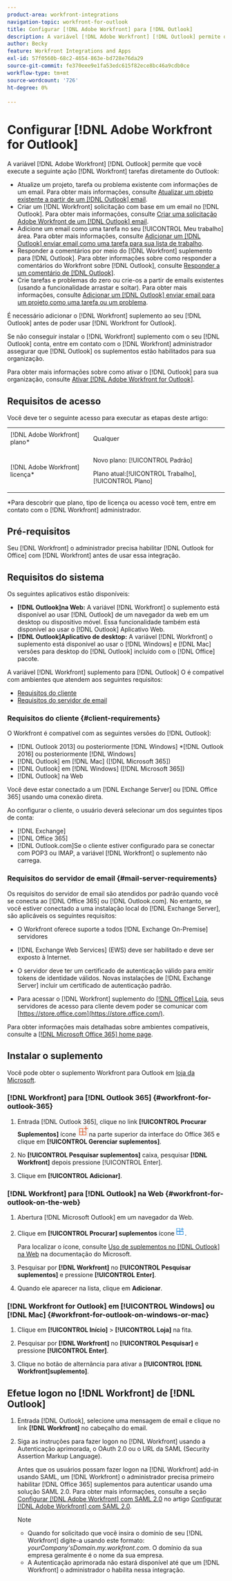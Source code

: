 ```yaml
---
product-area: workfront-integrations
navigation-topic: workfront-for-outlook
title: Configurar [!DNL Adobe Workfront] para [!DNL Outlook]
description: A variável [!DNL Adobe Workfront] [!DNL Outlook] permite que você execute a chave [!DNL Workfront] tarefas diretamente do Outlook.
author: Becky
feature: Workfront Integrations and Apps
exl-id: 57f0560b-68c2-4654-863e-bd728e76da29
source-git-commit: fe370eee9e1fa53edc615f82ece8bc46a9cdb0ce
workflow-type: tm+mt
source-wordcount: '726'
ht-degree: 0%

---
```


# Configurar [!DNL Adobe Workfront for Outlook]

A variável [!DNL Adobe Workfront] [!DNL Outlook] permite que você execute a seguinte ação [!DNL Workfront] tarefas diretamente do Outlook:

* Atualize um projeto, tarefa ou problema existente com informações de um email. Para obter mais informações, consulte [Atualizar um objeto existente a partir de um [!DNL Outlook] email](../../workfront-integrations-and-apps/using-workfront-with-outlook/update-an-existing-object-from-an-outlook-email.md).
* Criar um [!DNL Workfront] solicitação com base em um email no [!DNL Outlook]. Para obter mais informações, consulte [Criar uma solicitação Adobe Workfront de um [!DNL Outlook] email](../../workfront-integrations-and-apps/using-workfront-with-outlook/create-a-wf-request-from-an-outlook-email.md).
* Adicione um email como uma tarefa no seu [!UICONTROL Meu trabalho] área. Para obter mais informações, consulte [Adicionar um [!DNL Outlook] enviar email como uma tarefa para sua lista de trabalho](../../workfront-integrations-and-apps/using-workfront-with-outlook/add-outlook-email-as-task-to-your-work-list.md).
* Responder a comentários por meio do [!DNL Workfront] suplemento para [!DNL Outlook]. Para obter informações sobre como responder a comentários do Workfront sobre [!DNL Outlook], consulte [Responder a um comentário de [!DNL Outlook]](../../workfront-integrations-and-apps/using-workfront-with-outlook/reply-to-a-comment-from-outlook.md).
* Crie tarefas e problemas do zero ou crie-os a partir de emails existentes (usando a funcionalidade arrastar e soltar). Para obter mais informações, consulte [Adicionar um [!DNL Outlook] enviar email para um projeto como uma tarefa ou um problema](../../workfront-integrations-and-apps/using-workfront-with-outlook/add-outlook-email-to-project-as-task-or-issue.md).

É necessário adicionar o [!DNL Workfront] suplemento ao seu [!DNL Outlook] antes de poder usar [!DNL Workfront for Outlook].

Se não conseguir instalar o [!DNL Workfront] suplemento com o seu [!DNL Outlook] conta, entre em contato com o [!DNL Workfront] administrador assegurar que [!DNL Outlook] os suplementos estão habilitados para sua organização.

Para obter mais informações sobre como ativar o [!DNL Outlook] para sua organização, consulte [Ativar [!DNL Adobe Workfront for Outlook]](../../administration-and-setup/configure-integrations/enable-workfront-for-outlook.md).

## Requisitos de acesso

Você deve ter o seguinte acesso para executar as etapas deste artigo:

<table style="table-layout:auto"> 
 <col> 
 <col> 
 <tbody> 
  <tr> 
   <td role="rowheader">[!DNL Adobe Workfront] plano*</td> 
   <td> <p>Qualquer</p> </td> 
  </tr> 
  <tr> 
   <td role="rowheader">[!DNL Adobe Workfront] licença*</td> 
   <td> 
   <p>Novo plano: [!UICONTROL Padrão]</p> 
   <p>Plano atual:[!UICONTROL Trabalho], [!UICONTROL Plano]</p> </td> 
  </tr> 
 </tbody> 
</table>

&#42;Para descobrir que plano, tipo de licença ou acesso você tem, entre em contato com o [!DNL Workfront] administrador.

## Pré-requisitos

Seu [!DNL Workfront] o administrador precisa habilitar [!DNL Outlook for Office] com [!DNL Workfront] antes de usar essa integração.

## Requisitos do sistema

Os seguintes aplicativos estão disponíveis:

* **[!DNL Outlook]na Web:** A variável [!DNL Workfront] o suplemento está disponível ao usar [!DNL Outlook] de um navegador da web em um desktop ou dispositivo móvel. Essa funcionalidade também está disponível ao usar o [!DNL Outlook] Aplicativo Web.
* **[!DNL Outlook]Aplicativo de desktop:** A variável [!DNL Workfront] o suplemento está disponível ao usar o [!DNL Windows] e [!DNL Mac] versões para desktop do [!DNL Outlook] incluído com o [!DNL Office] pacote.

A variável [!DNL Workfront] suplemento para [!DNL Outlook] O é compatível com ambientes que atendem aos seguintes requisitos:

* [Requisitos do cliente](#client-requirements-client-requirements)
* [Requisitos do servidor de email](#mail-server-requirements-mail-server-requirements)

### Requisitos do cliente {#client-requirements}

O Workfront é compatível com as seguintes versões do [!DNL Outlook]:

* [!DNL Outlook 2013] ou posteriormente [!DNL Windows]
*[!DNL  Outlook 2016] ou posteriormente [!DNL Windows]
* [!DNL Outlook] em [!DNL Mac] ([!DNL Microsoft 365])
* [!DNL Outlook] em [!DNL Windows] ([!DNL Microsoft 365])
* [!DNL Outlook] na Web

Você deve estar conectado a um [!DNL Exchange Server] ou [!DNL Office 365] usando uma conexão direta.

Ao configurar o cliente, o usuário deverá selecionar um dos seguintes tipos de conta:

* [!DNL Exchange]
* [!DNL Office 365]
* [!DNL Outlook.com]&#x200B;**&#x200B;**&#x200B;Se o cliente estiver configurado para se conectar com POP3 ou IMAP, a variável [!DNL Workfront] o suplemento não carrega.

### Requisitos do servidor de email {#mail-server-requirements}

Os requisitos do servidor de email são atendidos por padrão quando você se conecta ao [!DNL Office 365] ou [!DNL Outlook.com]. No entanto, se você estiver conectado a uma instalação local do [!DNL Exchange Server], são aplicáveis os seguintes requisitos:

* O Workfront oferece suporte a todos [!DNL Exchange On-Premise] servidores
* [!DNL Exchange Web Services] (EWS) deve ser habilitado e deve ser exposto à Internet.
* O servidor deve ter um certificado de autenticação válido para emitir tokens de identidade válidos. Novas instalações de [!DNL Exchange Server] incluir um certificado de autenticação padrão.

  <!--this used to be here but Dev asked for it to be taken out - logged issue for editing this article on 4-26-2023: For more information, see [Digital certificates and encryption in [!DNL Exchange 2016]](https://technet.microsoft.com/en-us/library/dd351044(v=exchg.160).aspx) and [Set-AuthConfig](https://technet.microsoft.com/en-us/library/jj215766(v=exchg.160).aspx).-->

* Para acessar o [!DNL Workfront] suplemento do [[!DNL Office] Loja](https://store.office.com/), seus servidores de acesso para cliente devem poder se comunicar com  [https://store.office.com](https://store.office.com/).

Para obter informações mais detalhadas sobre ambientes compatíveis, consulte a [[!DNL Microsoft Office 365] home page](https://products.office.com/en-us/office-365-home).

## Instalar o suplemento

Você pode obter o suplemento Workfront para Outlook em [loja da Microsoft](https://appsource.microsoft.com/en-us/product/office/WA104380943?tab=Overview).

### [!DNL Workfront] para [!DNL Outlook 365] {#workfront-for-outlook-365}

1. Entrada [!DNL Outlook 365], clique no link **[!UICONTROL Procurar Suplementos]** ícone ![](assets/outlook-add-in-26x26.png)na parte superior da interface do Office 365 e clique em **[!UICONTROL Gerenciar suplementos]**.

1. No **[!UICONTROL Pesquisar suplementos]** caixa, pesquisar **[!DNL Workfront]** depois pressione [!UICONTROL Enter].

1. Clique em **[!UICONTROL Adicionar]**.

### [!DNL Workfront] para [!DNL Outlook] na Web {#workfront-for-outlook-on-the-web}

1. Abertura [!DNL Microsoft Outlook] em um navegador da Web.
1. Clique em **[!UICONTROL Procurar] suplementos** ícone ![](assets/outlook-add-in-web-version-20x20.png).

   Para localizar o ícone, consulte [Uso de suplementos no [!DNL Outlook] na Web](https://support.microsoft.com/en-us/office/using-add-ins-in-outlook-on-the-web-8f2ce816-5df4-44a5-958c-f7f9d6dabdce#bkmk_addaddinsicon) na documentação do Microsoft.

1. Pesquisar por **[!DNL Workfront]** no **[!UICONTROL Pesquisar suplementos]** e pressione **[!UICONTROL Enter]**.

1. Quando ele aparecer na lista, clique em **Adicionar**.

### [!DNL Workfront for Outlook] em [!UICONTROL Windows] ou [!DNL Mac] {#workfront-for-outlook-on-windows-or-mac}

1. Clique em **[!UICONTROL Início]** > **[!UICONTROL Loja]** na fita.

1. Pesquisar por **[!DNL Workfront]** no **[!UICONTROL Pesquisar]** e pressione **[!UICONTROL Enter]**.

1. Clique no botão de alternância para ativar a **[!UICONTROL [!DNL Workfront]suplemento]**.

## Efetue logon no [!DNL Workfront] de [!DNL Outlook]

1. Entrada [!DNL Outlook], selecione uma mensagem de email e clique no link **[!DNL Workfront]** no cabeçalho do email.
1. Siga as instruções para fazer logon no [!DNL Workfront] usando a Autenticação aprimorada, o OAuth 2.0 ou o URL da SAML (Security Assertion Markup Language).

   Antes que os usuários possam fazer logon na [!DNL Workfront] add-in usando SAML, um [!DNL Workfront] o administrador precisa primeiro habilitar [!DNL Office 365] suplementos para autenticar usando uma solução SAML 2.0. Para obter mais informações, consulte a seção [Configurar [!DNL Adobe Workfront] com SAML 2.0](../../administration-and-setup/add-users/single-sign-on/configure-workfront-saml-2.md#enable-saml-with-office-365) no artigo [Configurar [!DNL Adobe Workfront] com SAML 2.0](../../administration-and-setup/add-users/single-sign-on/configure-workfront-saml-2.md).

   >[!NOTE]
   >
   >* Quando for solicitado que você insira o domínio de seu [!DNL Workfront] digite-a usando este formato: *yourCompany&#39;sDomain.my.workfront.com*. O domínio da sua empresa geralmente é o nome da sua empresa.
   >* A Autenticação aprimorada não estará disponível até que um [!DNL Workfront] o administrador o habilita nessa integração.

